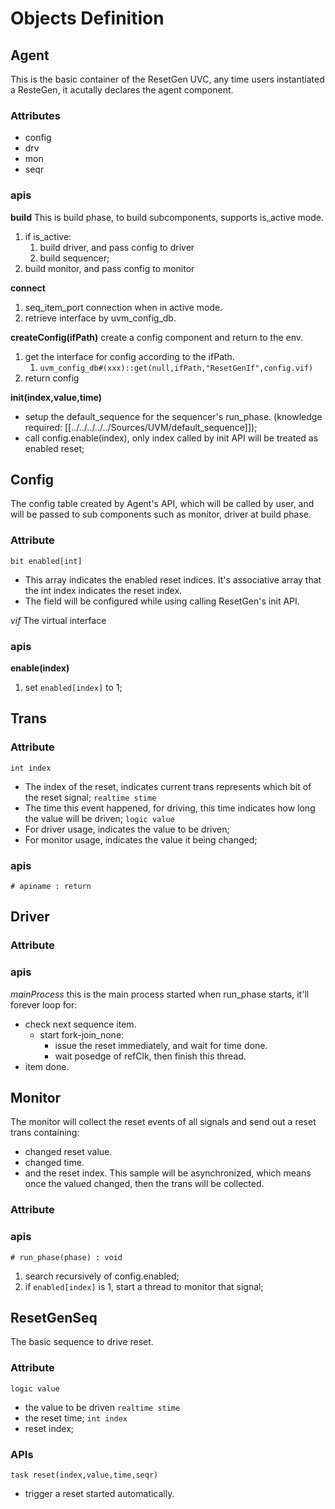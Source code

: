 


# Objects Definition

## Agent
This is the basic container of the ResetGen UVC, any time users instantiated a ResteGen, it acutally declares the agent component.
### Attributes
- config
- drv
- mon
- seqr
### apis
**build**
This is build phase, to build subcomponents, supports is_active mode.
1. if is_active:
	1. build driver, and pass config to driver
	2. build sequencer;
2. build monitor, and pass config to monitor

**connect**
1. seq_item_port connection when in active mode.
2. retrieve interface by uvm_config_db.

**createConfig(ifPath)**
create a config component and return to the env.
1. get the interface for config according to the ifPath.
	1. `uvm_config_db#(xxx)::get(null,ifPath,"ResetGenIf",config.vif)`
2. return config

**init(index,value,time)**
- setup the default_sequence for the sequencer's run_phase. (knowledge required: [[../../../../../Sources/UVM/default_sequence]]);
- call config.enable(index), only index called by init API will be treated as enabled reset;


## Config
The config table created by Agent's API, which will be called by user, and will be passed to sub components such as monitor, driver at build phase.
### Attribute
`bit enabled[int]`
- This array indicates the enabled reset indices. It's associative array that the int index indicates the reset index.
- The field will be configured while using calling ResetGen's init API.

*vif*
The virtual interface
### apis
**enable(index)**
1. set `enabled[index]` to 1;

## Trans
### Attribute
`int index`
- The index of the reset, indicates current trans represents which bit of the reset signal;
`realtime stime`
- The time this event happened, for driving, this time indicates how long the value will be driven;
`logic value`
- For driver usage, indicates the value to be driven;
- For monitor usage, indicates the value it being changed;
### apis
`# apiname : return`


## Driver
### Attribute
### apis
*mainProcess*
this is the main process started when run_phase starts, it'll forever loop for:
- check next sequence item.
	- start fork-join_none:
		- issue the reset immediately, and wait for time done.
		- wait posedge of refClk, then finish this thread.
- item done.

## Monitor
The monitor will collect the reset events of all signals and send out a reset trans containing:
- changed reset value.
- changed time.
- and the reset index.
This sample will be asynchronized, which means once the valued changed, then the trans will be collected.
### Attribute
### apis
`# run_phase(phase) : void`
1. search recursively of config.enabled;
2. if `enabled[index]` is 1, start a thread to monitor that signal;

## ResetGenSeq
The basic sequence to drive reset.

### Attribute
`logic value`
- the value to be driven
`realtime stime`
- the reset time;
`int index`
- reset index;
### APIs
`task reset(index,value,time,seqr)`
- trigger a reset started automatically.
